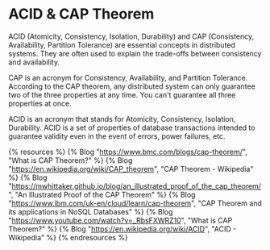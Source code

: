 # ACID & CAP Theorem

ACID (Atomicity, Consistency, Isolation, Durability) and CAP (Consistency, Availability, Partition Tolerance) are essential concepts in distributed systems. They are often used to explain the trade-offs between consistency and availability.

CAP is an acronym for Consistency, Availability, and Partition Tolerance. According to the CAP theorem, any distributed system can only guarantee two of the three properties at any time. You can't guarantee all three properties at once.

ACID is an acronym that stands for Atomicity, Consistency, Isolation, Durability. ACID is a set of properties of database transactions intended to guarantee validity even in the event of errors, power failures, etc.

{% resources %}
  {% Blog "https://www.bmc.com/blogs/cap-theorem/", "What is CAP Theorem?" %}
  {% Blog "https://en.wikipedia.org/wiki/CAP_theorem", "CAP Theorem - Wikipedia" %}
  {% Blog "https://mwhittaker.github.io/blog/an_illustrated_proof_of_the_cap_theorem/", "An Illustrated Proof of the CAP Theorem" %}
  {% Blog "https://www.ibm.com/uk-en/cloud/learn/cap-theorem", "CAP Theorem and its applications in NoSQL Databases" %}
  {% Blog "https://www.youtube.com/watch?v=_RbsFXWRZ10", "What is CAP Theorem?" %}
  {% Blog "https://en.wikipedia.org/wiki/ACID", "ACID - Wikipedia" %}
{% endresources %}